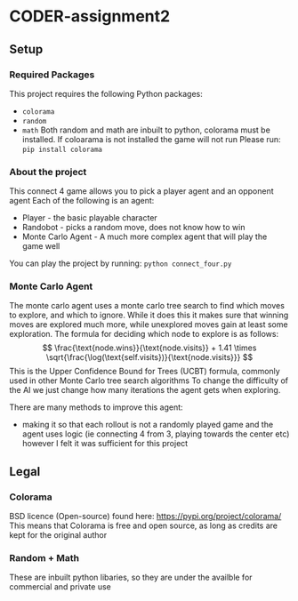 # CODER-assignment2

## Setup 

### Required Packages
This project requires the following Python packages:
- `colorama` 
- `random` 
- `math` 
Both random and math are inbuilt to python, colorama must be installed.
If coloarama is not installed the game will not run
Please run: `pip install colorama`
 

### About the project 
This connect 4 game allows you to pick a player agent and an opponent agent
Each of the following is an agent:
- Player - the basic playable character
- Randobot - picks a random move, does not know how to win
- Monte Carlo Agent - A much more complex agent that will play the game well

You can play the project by running:
`python connect_four.py`

### Monte Carlo Agent
The monte carlo agent uses a monte carlo tree search to find which moves to explore, and which to ignore.
While it does this it makes sure that winning moves are explored much more, while unexplored moves gain at least
some exploration.
The formula for deciding which node to explore is as follows:
$$
\frac{\text{node.wins}}{\text{node.visits}} + 1.41 \times \sqrt{\frac{\log(\text{self.visits})}{\text{node.visits}}}
$$
This is the Upper Confidence Bound for Trees (UCBT) formula, commonly used in other Monte Carlo tree search algorithms
To change the difficulty of the AI we just change how many iterations the agent gets when exploring.

There are many methods to improve this agent:
- making it so that each rollout is not a randomly played game and the agent uses logic (ie connecting 4 from 3, playing towards the center etc)
however I felt it was sufficient for this project

## Legal

### Colorama 
BSD licence (Open-source)
found here: https://pypi.org/project/colorama/
This means that Colorama is free and open source, as long as credits are kept for the original author

### Random + Math
These are inbuilt python libaries, so they are under the availble for commercial and private use